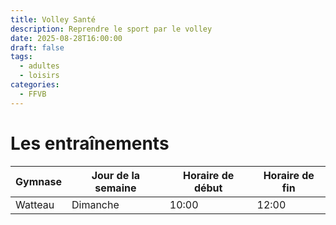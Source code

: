 ```yaml
---
title: Volley Santé
description: Reprendre le sport par le volley
date: 2025-08-28T16:00:00
draft: false
tags:
  - adultes
  - loisirs
categories:
  - FFVB
---
```


# Les entraînements

| Gymnase | Jour de la semaine | Horaire de début | Horaire de fin |
| ------- | ------------------ | ---------------- | -------------- |
| Watteau | Dimanche           | 10:00            | 12:00          |

